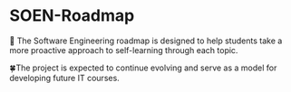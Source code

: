 # SOEN-Roadmap

🌻 The Software Engineering roadmap is designed to help students take a more proactive approach to self-learning through each topic.

🍀The project is expected to continue evolving and serve as a model for developing future IT courses.

